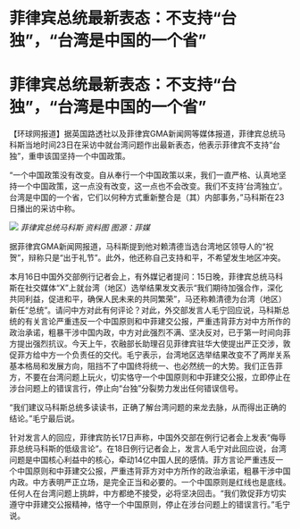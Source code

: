 # 菲律宾总统最新表态：不支持“台独”，“台湾是中国的一个省”

# 菲律宾总统最新表态：不支持“台独”，“台湾是中国的一个省”

【环球网报道】据英国路透社以及菲律宾GMA新闻网等媒体报道，菲律宾总统马科斯当地时间23日在采访中就台湾问题作出最新表态，他表示菲律宾不支持“台独”，重申该国坚持一个中国政策。

“一个中国政策没有改变。自从奉行一个中国政策以来，我们一直严格、认真地坚持一个中国政策，这一点没有改变，这一点也不会改变。我们不支持‘台湾独立’。台湾是中国的一个省，它们以何种方式重新整合是（其）内部事务，”马科斯在23日播出的采访中称。

![](https://inews.gtimg.com/om_bt/OUzNTwSXEJTO7PPyiJL9AGKV1kjbmSIfSVFaavrK4QjLUAA/1000)
_菲律宾总统马科斯 资料图 图源：菲媒_

据菲律宾GMA新闻网报道，马科斯提到他对赖清德当选台湾地区领导人的“祝贺”，辩称只是“出于礼节”。此外，他还称自己支持和平，不希望发生地区冲突。

本月16日中国外交部例行记者会上，有外媒记者提问：15日晚，菲律宾总统马科斯在社交媒体“X”上就台湾（地区）选举结果发文表示“我们期待加强合作，深化共同利益，促进和平，确保人民未来的共同繁荣”，马还称赖清德为台湾（地区）新任“总统”。请问中方对此有何评论？对此，外交部发言人毛宁回应说，马科斯总统的有关言论严重违反一个中国原则和中菲建交公报，严重违背菲方对中方所作的政治承诺，粗暴干涉中国内政，中方对此强烈不满、坚决反对，已于第一时间向菲方提出强烈抗议。今天上午，农融部长助理召见菲律宾驻华大使提出严正交涉，敦促菲方给中方一个负责任的交代。毛宁表示，台湾地区选举结果改变不了两岸关系基本格局和发展方向，阻挡不了中国终将统一、也必然统一的大势。我们正告菲方，不要在台湾问题上玩火，切实恪守一个中国原则和中菲建交公报，立即停止在涉台问题上的错误言行，停止向“台独”分裂势力发出任何错误信号。

“我们建议马科斯总统多读读书，正确了解台湾问题的来龙去脉，从而得出正确的结论。”毛宁最后说。

针对发言人的回应，菲律宾防长17日声称，中国外交部在例行记者会上发表“侮辱菲总统马科斯的低级言论”。在18日例行记者会上，发言人毛宁对此回应说，台湾问题是中国核心利益中的核心，牵动14亿中国人民的感情。菲方言论严重违反一个中国原则和中菲建交公报，严重违背菲方对中方所作的政治承诺，粗暴干涉中国内政。中方表明严正立场，是完全正当和必要的。一个中国原则是红线也是底线。任何人在台湾问题上挑衅，中方都绝不接受，必将坚决回击。“我们敦促菲方切实遵守中菲建交公报精神，恪守一个中国原则，停止在涉台问题上的错误言行。”毛宁说。

